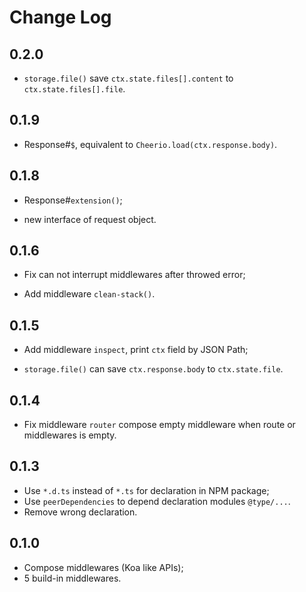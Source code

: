 # Change Log

## 0.2.0
* `storage.file()` save `ctx.state.files[].content` to `ctx.state.files[].file`.

## 0.1.9
+ Response#`$`, equivalent to `Cheerio.load(ctx.response.body)`.

## 0.1.8
+ Response#`extension()`;
* new interface of request object.

## 0.1.6
* Fix can not interrupt middlewares after throwed error;
+ Add middleware `clean-stack()`.

## 0.1.5
+ Add middleware `inspect`, print `ctx` field by JSON Path;
* `storage.file()` can save `ctx.response.body` to `ctx.state.file`.

## 0.1.4
* Fix middleware `router` compose empty middleware when route or middlewares is empty.

## 0.1.3
* Use `*.d.ts` instead of `*.ts` for declaration in NPM package;
* Use `peerDependencies` to depend declaration modules `@type/...`.
* Remove wrong declaration.

## 0.1.0
+ Compose middlewares (Koa like APIs);
+ 5 build-in middlewares.
